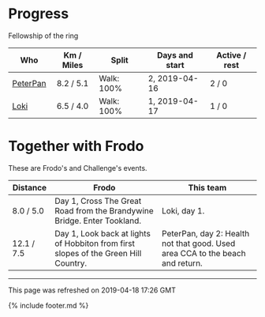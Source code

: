 
# Progress

Fellowship of the ring

| Who | Km / Miles | Split | Days and start | Active / rest |
| --- | :---: | --- | --- | --- |
| [PeterPan](users/PeterPan.md) | 8.2 / 5.1 | Walk: 100% | 2, 2019-04-16 | 2 / 0 |
| [Loki](users/Loki.md) | 6.5 / 4.0 | Walk: 100% | 1, 2019-04-17 | 1 / 0 |

# Together with Frodo

These are Frodo's and Challenge's events.

| Distance | Frodo | This team |
| --- | --- | --- |
| 8.0 / 5.0 | Day 1, Cross The Great Road from the Brandywine Bridge. Enter Tookland. |  Loki, day 1. |
| 12.1 / 7.5 | Day 1, Look back at lights of Hobbiton from first slopes of the Green Hill Country. |  PeterPan, day 2: Health not that good. Used area CCA to the beach and return. |

---
This page was refreshed on 2019-04-18 17:26 GMT

{% include footer.md %}
